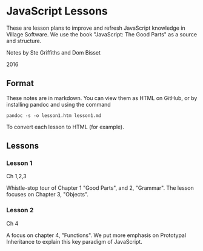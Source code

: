 # JavaScript Lessons

These are lesson plans to improve and refresh JavaScript knowledge in Village Software. We use the book "JavaScript: The Good Parts" as a source and structure. 

Notes by Ste Griffiths and Dom Bisset

2016

## Format

These notes are in markdown. You can view them as HTML on GitHub, or by installing pandoc and using the command

	pandoc -s -o lesson1.htm lesson1.md
	
To convert each lesson to HTML (for example).

## Lessons

### Lesson 1

Ch 1,2,3

Whistle-stop tour of Chapter 1 "Good Parts", and 2, "Grammar". The lesson focuses on Chapter 3, "Objects".

### Lesson 2

Ch 4

A focus on chapter 4, "Functions". We put more emphasis on Prototypal Inheritance to explain this key paradigm of JavaScript.
